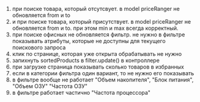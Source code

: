 1. при поиске товара, который отсутсвует. в model priceRanger не обновляется from и to
2. и при поиске товара, который присутствует. в model priceRanger не обновляется from и to. при этом min и max всегда корректный.
3. при поиске офисных не обновляется фильтр. не нужно в фильтре показывать атрибуты, которые не доступны для текущего поискового запроса
4. клик по странице, которая уже открыта обрабатывать не нужно
5. запихнуть sortedProducts в filter.update() в контроллере
6. при загрузке страница показывать сколько товаров в избранных
7. если в категории фильтра один вариант, то не нужно его показывать
8. в фильтре вообще не работает "Объем накопителя", "Блок питания", "Объем ОЗУ" "Частота ОЗУ"
9. в фильтре работает частично "Частота процессора"
